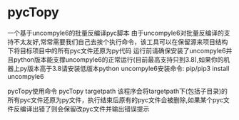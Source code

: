 # pycTopy
一个基于uncompyle6的批量反编译pyc脚本
由于uncompyle6对批量反编译的支持不太友好,常常需要我们自己去挨个执行命令，该工具可以在保留源来项目结构下将目标项目中的所有pyc文件还原为py代码
运行前请确保安装了uncompyle6并且python版本能支撑uncompyle6的正常运行(目前最高支持只到3.8),如果你的机器上py版本高于3.8请安装低版本python
uncompyle6安装命令:
pip/pip3 install uncompyle6

pycTopy使用命令
pycTopy targetpath
该程序会将targetpath下(包括子目录)的所有pyc文件还原为py文件，执行结束后原有的pyc文件会被删除,如果某个pyc文件反编译出错了则会保留改pyc文件并输出错误提示
